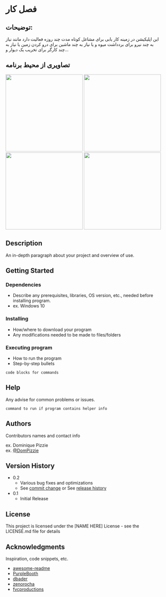 # فصل کار
## توضیحات: 
این اپلیکیشن در زمینه کار یابی برای مشاغل کوتاه مدت چند روزه
فعالیت دارد مانند نیاز به چند نیرو برای بردداشت میوه و یا نیاز به
چند ماشین برای درو کردن زمین یا نیاز به چند کارگر برای تخریب
یک دیوار و...

## تصاویری از محیط برنامه

<img src="https://github.com/user-attachments/assets/9de19a6d-e910-4941-93b5-9af0792778e1" width="250">   <img src="https://github.com/user-attachments/assets/fe9b83d8-5a5d-413c-beb3-9fd579944434" width="250">
<img src="https://github.com/user-attachments/assets/683f9cd8-cd06-455a-ba12-8a38f9377b75" width="250">   <img src="https://github.com/user-attachments/assets/e2ac5993-b3c1-47f1-8019-957cb0d4a7c5" width="250">






## Description

An in-depth paragraph about your project and overview of use.

## Getting Started

### Dependencies

* Describe any prerequisites, libraries, OS version, etc., needed before installing program.
* ex. Windows 10

### Installing

* How/where to download your program
* Any modifications needed to be made to files/folders

### Executing program

* How to run the program
* Step-by-step bullets
```
code blocks for commands
```

## Help

Any advise for common problems or issues.
```
command to run if program contains helper info
```

## Authors

Contributors names and contact info

ex. Dominique Pizzie  
ex. [@DomPizzie](https://twitter.com/dompizzie)

## Version History

* 0.2
    * Various bug fixes and optimizations
    * See [commit change]() or See [release history]()
* 0.1
    * Initial Release

## License

This project is licensed under the [NAME HERE] License - see the LICENSE.md file for details

## Acknowledgments

Inspiration, code snippets, etc.
* [awesome-readme](https://github.com/matiassingers/awesome-readme)
* [PurpleBooth](https://gist.github.com/PurpleBooth/109311bb0361f32d87a2)
* [dbader](https://github.com/dbader/readme-template)
* [zenorocha](https://gist.github.com/zenorocha/4526327)
* [fvcproductions](https://gist.github.com/fvcproductions/1bfc2d4aecb01a834b46)
